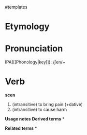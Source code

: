 #templates
# Etymology
# Pronunciation
IPA([[Phonology|key]]): /ʃen/~
# Verb
**scen**
1. (intransitive) to bring pain (+dative)
2. (intransitive) to cause harm

**Usage notes**
**Derived terms**
* 

**Related terms**
* 